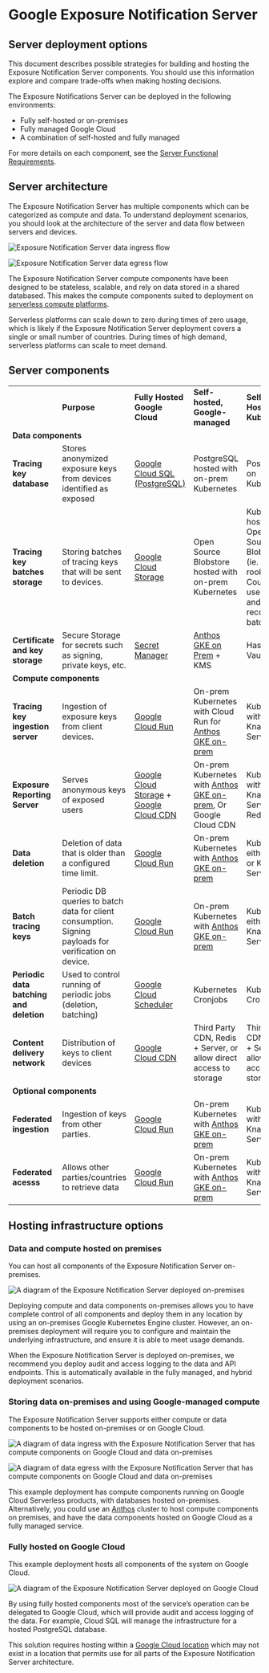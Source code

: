 # Google Exposure Notification Server

## Server deployment options

This document describes possible strategies for building and hosting the
Exposure Notification Server components. You should use this information explore
and compare trade-offs when making hosting decisions.

The Exposure Notifications Server can be deployed in the following environments:

- Fully self-hosted or on-premises
- Fully managed Google Cloud
- A combination of self-hosted and fully managed

For more details on each component, see the
[Server Functional Requirements](server_functional_requirements.md).

## Server architecture

The Exposure Notification Server has multiple components which can be
categorized as compute and data. To understand deployment scenarios, you should
look at the architecture of the server and data flow between servers and
devices.

![Exposure Notification Server data ingress flow](images/data-ingress.svg "Exposure Notification Server data ingres flow")

![Exposure Notification Server data egress flow](images/data-retrieval.svg "Exposure Notification Server data egress flow")

The Exposure Notification Server compute components have been designed to be
stateless, scalable, and rely on data stored in a shared databased. This makes
the compute components suited to deployment on
[serverless compute platforms](https://en.wikipedia.org/wiki/Serverless_computing).

Serverless platforms can scale down to zero during times of zero usage, which is
likely if the Exposure Notification Server deployment covers a single or small
number of countries. During times of high demand, serverless platforms can scale
to meet demand.

## Server components

<table>
  <tr>
   <td>
   </td>
   <td><strong>Purpose</strong>
   </td>
   <td><strong>Fully Hosted Google Cloud</strong>
   </td>
   <td><strong>Self-hosted, Google-managed</strong>
   </td>
   <td><strong>Self Hosted Kubernetes</strong>
   </td>
  </tr>
  <tr>
    <td colspan="5">
    <strong>Data components</strong>
    </td>
  </tr>
  <tr>
   <td><strong>Tracing key database</strong>
   </td>
   <td>Stores anonymized exposure keys from devices identified as exposed
   </td>
   <td><a href="https://cloud.google.com/sql/">Google Cloud SQL (PostgreSQL)</a>
   </td>
   <td>PostgreSQL hosted with on-prem Kubernetes
   </td>
   <td>PostgreSQL on Kubernetes
   </td>
  </tr>
  <tr>
   <td><strong>Tracing key batches storage</strong>
   </td>
   <td>Storing batches of tracing keys that will be sent to devices.
   </td>
   <td><a href="https://cloud.google.com/storage/">Google Cloud Storage</a>
   </td>
   <td>Open Source Blobstore hosted with on-prem Kubernetes
   </td>
   <td>Kubernetes hosted Open Source Blobstore (ie. min.io, rook). Could also use Redis and reconstruct batches
   </td>
  </tr>
  <tr>
   <td><strong>Certificate and key storage</strong>
   </td>
   <td>Secure Storage for secrets such as signing, private keys, etc.
   </td>
   <td><a href="https://cloud.google.com/secret-manager">Secret Manager</a>
   </td>
   <td><a href="https://cloud.google.com/anthos">Anthos GKE on Prem</a> + KMS
   </td>
   <td>HashiCorp Vault
   </td>
  </tr>
  <tr>
    <td colspan="5">
    <strong>Compute components</strong>
    </td>
  </tr>
  <tr>
   <td><strong>Tracing key ingestion server</strong>
   </td>
   <td>Ingestion of exposure keys from client devices.
   </td>
   <td><a href="https://cloud.google.com/run/">Google Cloud Run</a>
   </td>
   <td>On-prem Kubernetes with Cloud Run for <a href="https://cloud.google.com/anthos">Anthos GKE on-prem</a>
   </td>
   <td>Kubernetes with Knative Serving
   </td>
  </tr>
  <tr>
   <td><strong>Exposure Reporting Server</strong>
   </td>
   <td>Serves anonymous keys of exposed users
   </td>
   <td><a href="https://cloud.google.com/storage/">Google Cloud Storage</a> + <a href="https://cloud.google.com/cdn">Google Cloud CDN</a>
   </td>
   <td>On-prem Kubernetes with <a href="https://cloud.google.com/anthos">Anthos GKE on-prem</a>, Or Google Cloud CDN
   </td>
   <td>Kubernetes with Knative Serving + Redis
   </td>
  </tr>
  <tr>
   <td><strong>Data deletion</strong>
   </td>
   <td>Deletion of data that is older than a configured time limit.
   </td>
   <td><a href="https://cloud.google.com/run/">Google Cloud Run</a>
   </td>
   <td>On-prem Kubernetes with <a href="https://cloud.google.com/anthos">Anthos GKE on-prem</a>
   </td>
   <td>Kubernetes, either a job or Knative Service
   </td>
  </tr>
  <tr>
   <td><strong>Batch tracing keys</strong>
   </td>
   <td>Periodic DB queries to batch data for client consumption.
       Signing payloads for verification on device.
   </td>
   <td><a href="https://cloud.google.com/run/">Google Cloud Run</a>
   </td>
   <td>On-prem Kubernetes with <a href="https://cloud.google.com/anthos">Anthos GKE on-prem</a>
   </td>
   <td>Kubernetes, either job or Knative Service
   </td>
  </tr>
  <tr>
   <td><strong>Periodic data batching and deletion</strong>
   </td>
   <td>Used to control running of periodic jobs (deletion, batching)
   </td>
   <td><a href="https://cloud.google.com/scheduler">Google Cloud Scheduler</a>
   </td>
   <td>Kubernetes Cronjobs
   </td>
   <td>Kubernetes Cronjobs
   </td>
  </tr>
  <tr>
   <td><strong>Content delivery network</strong>
   </td>
   <td>Distribution of keys to client devices
   </td>
   <td><a href="https://cloud.google.com/cdn/">Google Cloud CDN</a>
   </td>
   <td>Third Party CDN, Redis + Server, or allow direct access to storage
   </td>
   <td>Third Party CDN, Redis + Server, or allow direct access to storage
   </td>
  </tr>
  <tr>
    <td colspan="5">
    <strong>Optional components</strong>
    </td>
  </tr>
  <tr>
   <td><strong>Federated ingestion</strong>
   </td>
   <td>Ingestion of keys from other parties.
   </td>
   <td><a href="https://cloud.google.com/run">Google Cloud Run</a>
   </td>
   <td>On-prem Kubernetes with <a href="https://cloud.google.com/anthos">Anthos GKE on-prem</a>
   </td>
   <td>Kubernetes with Knative Serving
   </td>
  </tr>
  <tr>
   <td><strong>Federated acesss</strong>
   </td>
   <td>Allows other parties/countries to retrieve data
   </td>
   <td><a href="https://cloud.google.com/run">Google Cloud Run</a>
   </td>
   <td>On-prem Kubernetes with <a href="https://cloud.google.com/anthos">Anthos GKE on-prem</a>
   </td>
   <td>Kubernetes with Knative Serving
   </td>
  </tr>
</table>

## Hosting infrastructure options

### Data and compute hosted on premises

You can host all components of the Exposure Notification Server on-premises.

![A diagram of the Exposure Notification Server deployed on-premises](images/on_prem.png "Exposure Notification Server on-premises deployment")

Deploying compute and data components on-premises allows you to have complete
control of all components and deploy them in any location by using an
on-premises Google Kubernetes Engine cluster. However, an on-premises deployment
will require you to configure and maintain the underlying infrastructure, and
ensure it is able to meet usage demands.

When the Exposure Notification Server is deployed on-premises, we recommend you
deploy audit and access logging to the data and API endpoints. This is
automatically available in the fully managed, and hybrid deployment scenarios.

### Storing data on-premises and using Google-managed compute

The Exposure Notification Server supports either compute or data components to
be hosted on-premises or on Google Cloud.

![A diagram of data ingress with the Exposure Notification Server that has compute components on Google Cloud and data on-premises](images/hybrid_in.png "image_tooltip")

![A diagram of data egress with the Exposure Notification Server that has compute components on Google Cloud and data on-premises](images/hybrid_out.png "image_tooltip")

This example deployment has compute components running on Google Cloud
Serverless products, with databases hosted on-premises. Alternatively, you could
use an [Anthos](https://cloud.google.com/anthos/) cluster to host compute
components on premises, and have the data components hosted on Google Cloud as a
fully managed service.

### Fully hosted on Google Cloud

This example deployment hosts all components of the system on Google Cloud.

![A diagram of the Exposure Notification Server deployed on Google Cloud](images/google_cloud_run.png "Exposure Notification Server deployed on Google Cloud")

By using fully hosted components most of the service’s operation can be
delegated to Google Cloud, which will provide audit and access logging of the
data. For example, Cloud SQL will manage the infrastructure for a hosted
PostgreSQL database.

This solution requires hosting within a
[Google Cloud location](https://cloud.google.com/about/locations) which may not
exist in a location that permits use for all parts of the Exposure Notification
Server architecture.
